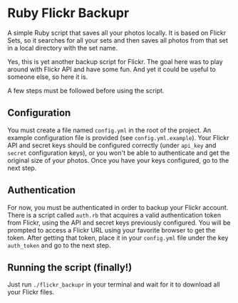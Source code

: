 Ruby Flickr Backupr
===

A simple Ruby script that saves all your photos locally. It is based on Flickr Sets, so it searches for all your sets and then saves all photos from that set in a local directory with the set name.

Yes, this is yet another backup script for Flickr. The goal here was to play around with Flickr API and have some fun. And yet it could be useful to someone else, so here it is.

A few steps must be followed before using the script.

Configuration
---

You must create a file named `config.yml` in the root of the project. An example configuration file is provided (see `config.yml.example`).
Your Flickr API and secret keys should be configured correctly (under `api_key` and `secret` configuration keys), or you won't be able to authenticate and get the original size of your photos.
Once you have your keys configured, go to the next step.

Authentication
---

For now, you must be authenticated in order to backup your Flickr account. There is a script called `auth.rb` that acquires a valid authentication token from Flickr, using the API and secret keys previously configured.
You will be prompted to access a Flickr URL using your favorite browser to get the token.
After getting that token, place it in your `config.yml` file under the key `auth_token` and go to the next step.

Running the script (finally!)
---

Just run `./flickr_backupr` in your terminal and wait for it to download all your Flickr files.
